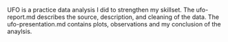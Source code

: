 UFO is a practice data analysis I did to strengthen my skillset. The ufo-report.md describes the source, description, and cleaning of the data. The ufo-presentation.md  contains plots, observations and my conclusion of the anaylsis.
